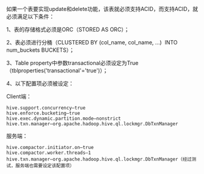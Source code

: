 如果一个表要实现update和delete功能，该表就必须支持ACID，而支持ACID，就必须满足以下条件：

1、表的存储格式必须是ORC（STORED AS ORC）；

2、表必须进行分桶（CLUSTERED BY (col_name, col_name, ...)  INTO num_buckets BUCKETS）；

3、Table property中参数transactional必须设定为True（tblproperties('transactional'='true')）；

4、以下配置项必须被设定：

Client端：
```
hive.support.concurrency–true
hive.enforce.bucketing–true
hive.exec.dynamic.partition.mode–nonstrict
hive.txn.manager–org.apache.hadoop.hive.ql.lockmgr.DbTxnManager
```
服务端：
```
hive.compactor.initiator.on–true
hive.compactor.worker.threads–1
hive.txn.manager–org.apache.hadoop.hive.ql.lockmgr.DbTxnManager（经过测试，服务端也需要设定该配置项）
```